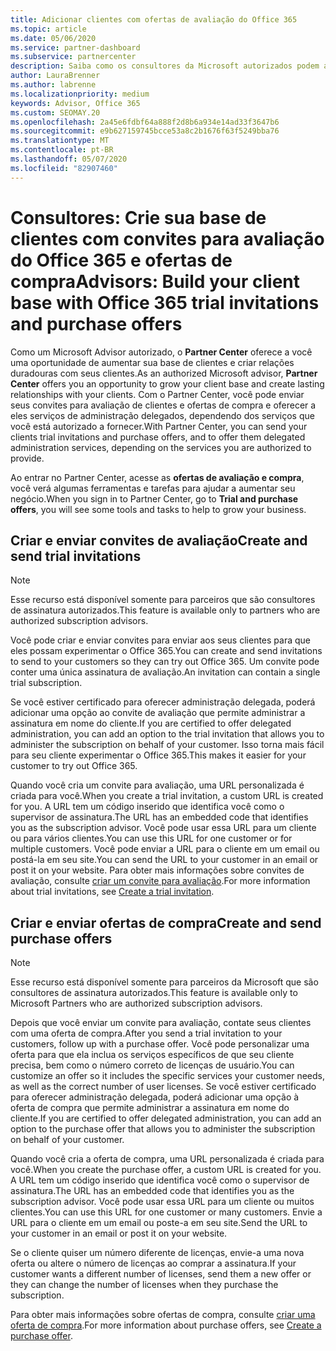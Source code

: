 ```yaml
---
title: Adicionar clientes com ofertas de avaliação do Office 365
ms.topic: article
ms.date: 05/06/2020
ms.service: partner-dashboard
ms.subservice: partnercenter
description: Saiba como os consultores da Microsoft autorizados podem aumentar suas assinaturas do Office 365. Crie e envie convites para avaliação do Office 365 e ofertas de compra para clientes.
author: LauraBrenner
ms.author: labrenne
ms.localizationpriority: medium
keywords: Advisor, Office 365
ms.custom: SEOMAY.20
ms.openlocfilehash: 2a45e6fdbf64a888f2d8b6a934e14ad33f3647b6
ms.sourcegitcommit: e9b627159745bcce53a8c2b1676f63f5249bba76
ms.translationtype: MT
ms.contentlocale: pt-BR
ms.lasthandoff: 05/07/2020
ms.locfileid: "82907460"
---
```

# <a name="advisors-build-your-client-base-with-office-365-trial-invitations-and-purchase-offers"></a><span data-ttu-id="60b1a-105">Consultores: Crie sua base de clientes com convites para avaliação do Office 365 e ofertas de compra</span><span class="sxs-lookup"><span data-stu-id="60b1a-105">Advisors: Build your client base with Office 365 trial invitations and purchase offers</span></span>

<span data-ttu-id="60b1a-106">Como um Microsoft Advisor autorizado, o **Partner Center** oferece a você uma oportunidade de aumentar sua base de clientes e criar relações duradouras com seus clientes.</span><span class="sxs-lookup"><span data-stu-id="60b1a-106">As an authorized Microsoft advisor, **Partner Center** offers you an opportunity to grow your client base and create lasting relationships with your clients.</span></span> <span data-ttu-id="60b1a-107">Com o Partner Center, você pode enviar seus convites para avaliação de clientes e ofertas de compra e oferecer a eles serviços de administração delegados, dependendo dos serviços que você está autorizado a fornecer.</span><span class="sxs-lookup"><span data-stu-id="60b1a-107">With Partner Center, you can send your clients trial invitations and purchase offers, and to offer them delegated administration services, depending on the services you are authorized to provide.</span></span>

<span data-ttu-id="60b1a-108">Ao entrar no Partner Center, acesse as **ofertas de avaliação e compra**, você verá algumas ferramentas e tarefas para ajudar a aumentar seu negócio.</span><span class="sxs-lookup"><span data-stu-id="60b1a-108">When you sign in to Partner Center, go to **Trial and purchase offers**, you will see some tools and tasks to help to grow your business.</span></span>

## <a name="create-and-send-trial-invitations"></a><span data-ttu-id="60b1a-109">Criar e enviar convites de avaliação</span><span class="sxs-lookup"><span data-stu-id="60b1a-109">Create and send trial invitations</span></span>

> [!NOTE]
> <span data-ttu-id="60b1a-110">Esse recurso está disponível somente para parceiros que são consultores de assinatura autorizados.</span><span class="sxs-lookup"><span data-stu-id="60b1a-110">This feature is available only to partners who are authorized subscription advisors.</span></span>

<span data-ttu-id="60b1a-111">Você pode criar e enviar convites para enviar aos seus clientes para que eles possam experimentar o Office 365.</span><span class="sxs-lookup"><span data-stu-id="60b1a-111">You can create and send invitations to send to your customers so they can try out Office 365.</span></span> <span data-ttu-id="60b1a-112">Um convite pode conter uma única assinatura de avaliação.</span><span class="sxs-lookup"><span data-stu-id="60b1a-112">An invitation can contain a single trial subscription.</span></span>

<span data-ttu-id="60b1a-113">Se você estiver certificado para oferecer administração delegada, poderá adicionar uma opção ao convite de avaliação que permite administrar a assinatura em nome do cliente.</span><span class="sxs-lookup"><span data-stu-id="60b1a-113">If you are certified to offer delegated administration, you can add an option to the trial invitation that allows you to administer the subscription on behalf of your customer.</span></span> <span data-ttu-id="60b1a-114">Isso torna mais fácil para seu cliente experimentar o Office 365.</span><span class="sxs-lookup"><span data-stu-id="60b1a-114">This makes it easier for your customer to try out Office 365.</span></span>

<span data-ttu-id="60b1a-115">Quando você cria um convite para avaliação, uma URL personalizada é criada para você.</span><span class="sxs-lookup"><span data-stu-id="60b1a-115">When you create a trial invitation, a custom URL is created for you.</span></span> <span data-ttu-id="60b1a-116">A URL tem um código inserido que identifica você como o supervisor de assinatura.</span><span class="sxs-lookup"><span data-stu-id="60b1a-116">The URL has an embedded code that identifies you as the subscription advisor.</span></span> <span data-ttu-id="60b1a-117">Você pode usar essa URL para um cliente ou para vários clientes.</span><span class="sxs-lookup"><span data-stu-id="60b1a-117">You can use this URL for one customer or for multiple customers.</span></span> <span data-ttu-id="60b1a-118">Você pode enviar a URL para o cliente em um email ou postá-la em seu site.</span><span class="sxs-lookup"><span data-stu-id="60b1a-118">You can send the URL to your customer in an email or post it on your website.</span></span>
<span data-ttu-id="60b1a-119">Para obter mais informações sobre convites de avaliação, consulte [criar um convite para avaliação](advisors-create-a-trial-invitation.md).</span><span class="sxs-lookup"><span data-stu-id="60b1a-119">For more information about trial invitations, see [Create a trial invitation](advisors-create-a-trial-invitation.md).</span></span>

## <a name="create-and-send-purchase-offers"></a><span data-ttu-id="60b1a-120">Criar e enviar ofertas de compra</span><span class="sxs-lookup"><span data-stu-id="60b1a-120">Create and send purchase offers</span></span>

> [!NOTE]
> <span data-ttu-id="60b1a-121">Esse recurso está disponível somente para parceiros da Microsoft que são consultores de assinatura autorizados.</span><span class="sxs-lookup"><span data-stu-id="60b1a-121">This feature is available only to Microsoft Partners who are authorized subscription advisors.</span></span>

<span data-ttu-id="60b1a-122">Depois que você enviar um convite para avaliação, contate seus clientes com uma oferta de compra.</span><span class="sxs-lookup"><span data-stu-id="60b1a-122">After you send a trial invitation to your customers, follow up with a purchase offer.</span></span> <span data-ttu-id="60b1a-123">Você pode personalizar uma oferta para que ela inclua os serviços específicos de que seu cliente precisa, bem como o número correto de licenças de usuário.</span><span class="sxs-lookup"><span data-stu-id="60b1a-123">You can customize an offer so it includes the specific services your customer needs, as well as the correct number of user licenses.</span></span> <span data-ttu-id="60b1a-124">Se você estiver certificado para oferecer administração delegada, poderá adicionar uma opção à oferta de compra que permite administrar a assinatura em nome do cliente.</span><span class="sxs-lookup"><span data-stu-id="60b1a-124">If you are certified to offer delegated administration, you can add an option to the purchase offer that allows you to administer the subscription on behalf of your customer.</span></span>

<span data-ttu-id="60b1a-125">Quando você cria a oferta de compra, uma URL personalizada é criada para você.</span><span class="sxs-lookup"><span data-stu-id="60b1a-125">When you create the purchase offer, a custom URL is created for you.</span></span> <span data-ttu-id="60b1a-126">A URL tem um código inserido que identifica você como o supervisor de assinatura.</span><span class="sxs-lookup"><span data-stu-id="60b1a-126">The URL has an embedded code that identifies you as the subscription advisor.</span></span> <span data-ttu-id="60b1a-127">Você pode usar essa URL para um cliente ou muitos clientes.</span><span class="sxs-lookup"><span data-stu-id="60b1a-127">You can use this URL for one customer or many customers.</span></span> <span data-ttu-id="60b1a-128">Envie a URL para o cliente em um email ou poste-a em seu site.</span><span class="sxs-lookup"><span data-stu-id="60b1a-128">Send the URL to your customer in an email or post it on your website.</span></span>

<span data-ttu-id="60b1a-129">Se o cliente quiser um número diferente de licenças, envie-a uma nova oferta ou altere o número de licenças ao comprar a assinatura.</span><span class="sxs-lookup"><span data-stu-id="60b1a-129">If your customer wants a different number of licenses, send them a new offer or they can change the number of licenses when they purchase the subscription.</span></span>

<span data-ttu-id="60b1a-130">Para obter mais informações sobre ofertas de compra, consulte [criar uma oferta de compra](advisor-create-a-purchase-offer.md).</span><span class="sxs-lookup"><span data-stu-id="60b1a-130">For more information about purchase offers, see [Create a purchase offer](advisor-create-a-purchase-offer.md).</span></span>